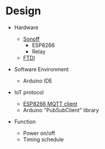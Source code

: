 
# Design

+ Hardware
  + [Sonoff](http://sonoff.itead.cc/en/)
    + ESP8266
    + Relay
  + [FTDI](https://randomnerdtutorials.com/how-to-flash-a-custom-firmware-to-sonoff/)
  
+ Software Environment
  + Arduino IDE
  
+ IoT protocol
  + [ESP8266 MQTT client](http://www.hardcopyworld.com/ngine/aduino/index.php/archives/2804)
  + Arduino "PubSubClient" library

+ Function
  + Power on/off
  + Timing schedule
